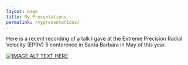 ```yaml
---
layout: page
title: My Presentations
permalink: /mypresentations/
---
```



Here is a recent recording of a talk I gave at the Extreme Precision Radial Velocity (EPRV) 5 conference in Santa Barbara in May of this year.


[![IMAGE ALT TEXT HERE](../Images/EPRV5_thumbnail.jpg)](https://www.youtube.com/watch?v=P5C0HTQ7u4o&list=PLq42jMolsTGAtRPLYiEM7qoWsqNFm5LED&index=60)
